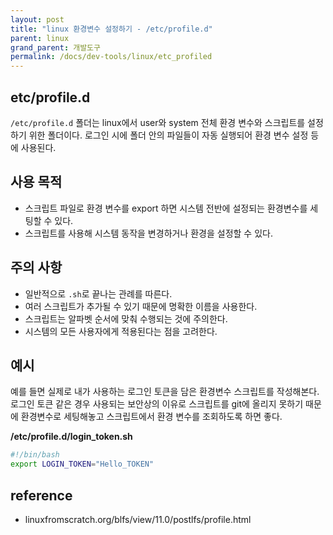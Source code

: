```yaml
---
layout: post
title: "linux 환경변수 설정하기 - /etc/profile.d"
parent: linux
grand_parent: 개발도구
permalink: /docs/dev-tools/linux/etc_profiled
---
```


## etc/profile.d

`/etc/profile.d` 폴더는 linux에서 user와 system 전체 환경 변수와 스크립트를 설정하기 위한 폴더이다.
로그인 시에 폴더 안의 파일들이 자동 실행되어 환경 변수 설정 등에 사용된다.

## 사용 목적

- 스크립트 파일로 환경 변수를 export 하면 시스템 전반에 설정되는 환경변수를 세팅할 수 있다.
- 스크립트를 사용해 시스템 동작을 변경하거나 환경을 설정할 수 있다.

## 주의 사항

- 일반적으로 `.sh`로 끝나는 관례를 따른다.
- 여러 스크립트가 추가될 수 있기 때문에 명확한 이름을 사용한다.
- 스크립트는 알파벳 순서에 맞춰 수행되는 것에 주의한다.
- 시스템의 모든 사용자에게 적용된다는 점을 고려한다.

## 예시

예를 들면 실제로 내가 사용하는 로그인 토큰을 담은 환경변수 스크립트를 작성해본다.
로그인 토큰 같은 경우 사용되는 보안상의 이유로 스크립트를 git에 올리지 못하기 때문에 환경변수로 세팅해놓고 스크립트에서 환경 변수를 조회하도록 하면 좋다.

**/etc/profile.d/login_token.sh**

```bash
#!/bin/bash
export LOGIN_TOKEN="Hello_TOKEN"
```

## reference

- linuxfromscratch.org/blfs/view/11.0/postlfs/profile.html

